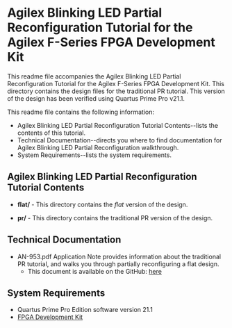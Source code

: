 # Agilex Blinking LED Partial Reconfiguration Tutorial for the Agilex F-Series FPGA Development Kit

This readme file accompanies the Agilex Blinking LED Partial Reconfiguration Tutorial for the Agilex F-Series FPGA Development Kit. This directory contains the design files for the traditional PR tutorial. This version of the design has been verified using Quartus Prime Pro v21.1.

This readme file contains the following information:

*  Agilex Blinking LED Partial Reconfiguration Tutorial Contents--lists the contents of this tutorial.
*  Technical Documentation--directs you where to find documentation for Agilex Blinking LED Partial Reconfiguration walkthrough.
*  System Requirements--lists the system requirements.

## Agilex Blinking LED Partial Reconfiguration Tutorial Contents

*  **flat/** - This directory contains the *flat* version of the design.

*  **pr/** - This directory contains the traditional PR version of the design.

## Technical Documentation

*  AN-953.pdf Application Note provides information about the traditional PR tutorial, and walks you through partially reconfiguring a flat design.
   *  This document is available on the GitHub: [here](AN-953.pdf)

## System Requirements

*  Quartus Prime Pro Edition software version 21.1
*  [FPGA Development Kit](https://www.intel.com/content/www/us/en/programmable/products/boards_and_kits/all-development-kits.html)

